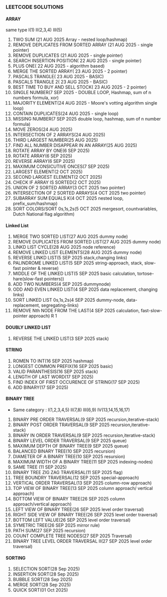 ### LEETCODE SOLUTIONS

#### ARRAY 
same type I(1) II(2,3,4) III(5)
1. TWO SUM (21 AUG 2025 Array - nested loop/hashmap)
2. REMOVE DEPLICATES FROM SORTED ARRAY (21 AUG 2025 - single pointer)
3. REMOVE DUPLICATES (21 AUG 2025 - single pointer)
4. SEARCH INSERTION POSITION( 22 AUG 2025 - single pointer)
5. PLUS ONE( 22 AUG 2025 - algorithm based)
6. MERGE THE SORTED ARRAY( 23 AUG 2025 - 2 pointer)
7. PASCALS TRANGLE( 23 AUG 2025 - BASIC)
8. PASCALS TRANGLE 2( 23 AUG 2025 - BASIC)
9. BEST TIME TO BUY AND SELL STOCK( 23 AUG 2025 - 2 pointer)
10. SINGLE NUMBER(7 SEP 2025 - DOUBLE LOOP, Hashmap, sum of n numbers formula, xor)
11. MAJORITY ELEMENT(24 AUG 2025 - Moore's votting algorithm single loop)
12. CONTAIN DUPLICATES(24 AUG 2025 - single loop)
13. MISSING NUMBER(7 SEP 2025 double loop, hashmap, sum of n number formula)
14. MOVE ZEROS(24 AUG 2025)
15. INTERSECTION OF 2 ARRAYS(24 AUG 2025)
16. THIRD LARGEST NUMBER(25 AUG 2025)
17. FIND ALL NUMBER DISAPPEAR IN AN ARRAY(25 AUG 2025)
18. ROTATE ARRAY BY ONE(6 SEP 2025)
19. ROTATE ARRAY(6 SEP 2025)
20. REVERSE ARRAY(6 SEP 2025)
21. MAXIMUM CONSICUTIVE ONCES(7 SEP 2025)
22. LARGEST ELEMENT(2 OCT 2025)
23. SECOND LARGEST ELEMENT(2 OCT 2025)
24. CHECK IF ARRAY IS SORTED(2 OCT 2025)
25. UNION OF 2 SORTED ARRAY(3 OCT 2025 two pointer)
26. INTERSECTION OF 2 SORTED ARRAYS(4 OCT 2025 two pointer)
27. SUBARRAY SUM EQUALS K(4 OCT 2025 nested loop, prefix_sum/hashmap)
28. SORT COLORS/SORT 0s,1s,2s(5 OCT 2025 mergesort, countvariables, Dutch National flag algorithm) 

#### Linked List 
1. MERGE TWO SORTED LIST(27 AUG 2025 dummy node)
2. REMOVE DUPLICATES FROM SORTED LIST(27 AUG 2025 dummy node)
3. LINKD LIST CYCLE(28 AUG 2025 node reference)
4. REMOVE LINKED LIST ELEMENTS(28 AUG 2025 dummy node)
5. REVERSE LINKD LIST(5 SEP 2025 stack,changing links)
6. PALINDROME LINKED LIST(5 SEP 2025 string-approach, stack, slow-fast pointer & reverse)
7. MIDDLE OF THE LINKED LIST(5 SEP 2025 basic calculation, tortose-hare(slow-fast pointers))
8. ADD TWO NUMBERS(4 SEP 2025 dummynode)
9. ODD AND EVEN LINKED LIST(4 SEP 2025 data replacement, changing links)
10. SORT LINKED LIST 0s,1s,2s(4 SEP 2025 dummy-node, data-replacement, segregating-links)
11. REMOVE Nth NODE FROM THE LAST(4 SEP 2025 calculation, fast-slow-pointer approach) R 1

#### DOUBLY LINKED LIST
1. REVERSE THE LINKED LIST(3 SEP 2025 stack)


#### STRING 
1. ROMEN TO INT(16 SEP 2025 hashmap)
2. LONGEST COMMON PREFIX(16 SEP 2025 basic)
3. VALID PARANTHESIS(16 SEP 2025 stack)
4. LENGTH OF LAST WORD(17 SEP 2025)
5. FIND INDEX OF FIRST OCCURENCE OF STRING(17 SEP 2025)
6. ADD BINARY(17 SEP 2025)

#### BINARY TREE
- Same category : I(1,2,3,4,5) II(7,8)  III(6,9) IV(13,14,15,16,17)
1. BINARY PRE ORDER TRAVERSAL(9 SEP 2025 recursion,iterative-stack) 
2. BINARY POST ORDER TRAVERSAL(9 SEP 2025 recursion,iterative-stack) 
3. BINARY IN ORDER TRAVERSAL(9 SEP 2025 recursion,iterative-stack)
4. BINARY LEVEL ORDER TRAVERSAL(9 SEP 2025 queue)
5. MAXIMUM DEPTH OF BINARY TREE(9 SEP 2025 queue)
6. BALANCED BINARY TREE(10 SEP 2025 recursion)
7. DIAMETER OF A BINARY TREE(10 SEP 2025 resursion)
8. MAXIMUM WIDTH OF A BINARY TREE(11 SEP 2025 indexing-nodes)
9. SAME TREE (11 SEP 2025)
10. BINARY TREE ZIG ZAG TRAVERSAL(11 SEP 2025 flag)
11. TREE BOUNDRY TRAVERSAL(12 SEP 2025 special-approach)
12. VERTICAL ORDER TRAVERSAL(13 SEP 2025 column-row approach)
13. TOP VIEW OF BINARY TREE(13 SEP 2025 column approach/ vertical approach)
14. BOTTOM VIEW OF BINARY TREE(26 SEP 2025 column approach/vertical approach)
15. LEFT VIEW OF BINARY TREE(26 SEP 2025 level order traversal)
16. RIGHT SIDE VIEW OF BINARY TREE(26 SEP 2025 level order traversal)
17. BOTTOM LEFT VALUE(26 SEP 2025 level order traversal)
18. SYMETRIC TREE(26 SEP 2025 mirror rule)
19. PATH SUM(27 SEP 2025 recursion)
20. COUNT COMPLETE TREE NODES(27 SEP 2025 Traversal)
21. BINARY TREE LEVEL ORDER TRAVERSAL II(27 SEP 2025 level order traversal)

#### SORTING
1. SELECTION SORT(28 Sep 2025)
2. INSERTION SORT(28 Sep 2025)
3. BUBBLE SORT(28 Sep 2025)
4. MERGE SORT(28 Sep 2025)
5. QUICK SORT(01 Oct 2025) 
